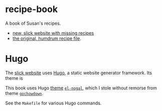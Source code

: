 # recipe-book

A book of Susan's recipes.

* [new, slick website with missing recipes](http://trammell.github.io/recipe-book/)
* [the original, humdrum recipe file](recipe-book.md).

# Hugo

The [slick website](http://trammell.github.io/recipe-book/) uses
[Hugo](https://gohugo.io/), a static website generator framework. Its theme is 

This book uses Hugo [theme](https://themes.gohugo.io/)
[`el-nogal`](https://github.com/trammell/el-nogal),
which I stole without remorse from theme
[`gochowdown`](https://themes.gohugo.io/gochowdown/).

See the `Makefile` for various Hugo commands.
